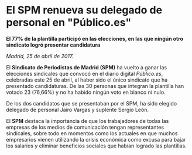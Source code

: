 # El SPM renueva su delegado de personal en "Público.es"

**El 77% de la plantilla participó en las elecciones, en las que ningún otro sindicato logró presentar candidatura**

*Madrid, 25 de abril de 2017.*

El **Sindicato de Periodistas de Madrid (SPM)** ha vuelto a ganar las elecciones sindicales que convocó en el diario digital *Público.es*, celebradas este 25 de abril, al haber sido el único sindicato que ha presentado candidaturas. De las 30 personas que integran la plantilla han votado 23 (76,66%) y no ha habido ningún voto en blanco ni nulo.

De los dos candidatos que se presentaban por el SPM, ha sido elegido delegado de personal Jairo Vargas y suplente Sergio León.

El **SPM** destaca la importancia de que los trabajadores de todas las empresas de los medios de comunicación tengan representantes sindicales, sobre todo en momentos como los actuales en que muchos empresarios vienen utilizando la crisis económica como excusa para bajar los salarios y eliminar beneficios sociales que habían logrado las plantillas.
